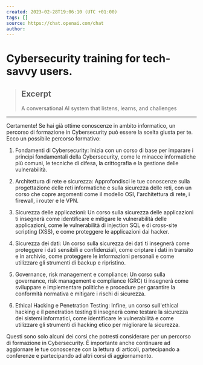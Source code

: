 ```yaml
---
created: 2023-02-28T19:06:10 (UTC +01:00)
tags: []
source: https://chat.openai.com/chat
author: 
---
```


# Cybersecurity training for tech-savvy users.

> ## Excerpt
> A conversational AI system that listens, learns, and challenges

---
Certamente! Se hai già ottime conoscenze in ambito informatico, un percorso di formazione in Cybersecurity può essere la scelta giusta per te. Ecco un possibile percorso formativo:

1.  Fondamenti di Cybersecurity: Inizia con un corso di base per imparare i principi fondamentali della Cybersecurity, come le minacce informatiche più comuni, le tecniche di difesa, la crittografia e la gestione delle vulnerabilità.
    
2.  Architettura di rete e sicurezza: Approfondisci le tue conoscenze sulla progettazione delle reti informatiche e sulla sicurezza delle reti, con un corso che copre argomenti come il modello OSI, l'architettura di rete, i firewall, i router e le VPN.
    
3.  Sicurezza delle applicazioni: Un corso sulla sicurezza delle applicazioni ti insegnerà come identificare e mitigare le vulnerabilità delle applicazioni, come le vulnerabilità di injection SQL e di cross-site scripting (XSS), e come proteggere le applicazioni dai hacker.
    
4.  Sicurezza dei dati: Un corso sulla sicurezza dei dati ti insegnerà come proteggere i dati sensibili e confidenziali, come criptare i dati in transito e in archivio, come proteggere le informazioni personali e come utilizzare gli strumenti di backup e ripristino.
    
5.  Governance, risk management e compliance: Un corso sulla governance, risk management e compliance (GRC) ti insegnerà come sviluppare e implementare politiche e procedure per garantire la conformità normativa e mitigare i rischi di sicurezza.
    
6.  Ethical Hacking e Penetration Testing: Infine, un corso sull'ethical hacking e il penetration testing ti insegnerà come testare la sicurezza dei sistemi informatici, come identificare le vulnerabilità e come utilizzare gli strumenti di hacking etico per migliorare la sicurezza.
    

Questi sono solo alcuni dei corsi che potresti considerare per un percorso di formazione in Cybersecurity. È importante anche continuare ad aggiornare le tue conoscenze con la lettura di articoli, partecipando a conferenze e partecipando ad altri corsi di aggiornamento.
